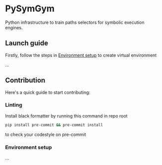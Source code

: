 # PySymGym
Python infrastructure to train paths selectors for symbolic execution engines.


## Launch guide

Firstly, follow the steps in [Environment setup](#environment-setup) to create virtual environment

...

## Contribution

Here's a quick guide to start contributing:

### Linting

Install black formatter by running this command in repo root
```bash
pip install pre-commit && pre-commit install
```
to check your codestyle on pre-commit

### Environment setup

...